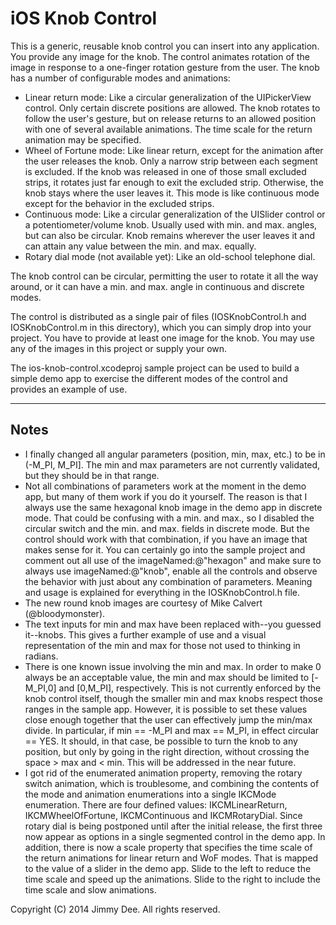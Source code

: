 iOS Knob Control
================

This is a generic, reusable knob control you can insert into any application.
You provide any image for the knob. The control animates rotation of the image
in response to a one-finger rotation gesture from the user. The knob has a number
of configurable modes and animations:

- Linear return mode: Like a circular generalization of the UIPickerView control.
  Only certain discrete positions are allowed. The knob rotates
  to follow the user's gesture, but on release returns to an allowed position with
  one of several available animations. The time scale for the return animation may
  be specified.
- Wheel of Fortune mode: Like linear return, except for the animation after the
  user releases the knob. Only a narrow strip between each segment is excluded. If
  the knob was released in one of those small excluded strips, it rotates just far
  enough to exit the excluded strip. Otherwise, the knob stays where the user leaves
  it. This mode is like continuous mode except for the behavior in the excluded
  strips.
- Continuous mode: Like a circular generalization of the UISlider control or a
  potentiometer/volume knob. Usually used with min. and max. angles, but can also
  be circular. Knob remains wherever the user leaves it and can attain any value
  between the min. and max. equally.
- Rotary dial mode (not available yet): Like an old-school telephone dial.

The knob control can be circular, permitting the user to rotate it all the way around,
or it can have a min. and max. angle in continuous and discrete modes.

The control is distributed as a single pair of files (IOSKnobControl.h and IOSKnobControl.m in this directory), which you can simply
drop into your project. You have to provide at least one image for the knob. You may use any of the images in this project or
supply your own.

The ios-knob-control.xcodeproj sample project can be used to build a simple demo app
to exercise the different modes of the control and provides an example of use.

---

Notes
-----

- I finally changed all angular parameters (position, min, max, etc.) to be in (-M_PI, M_PI].
  The min and max parameters are not currently validated, but they should be in that range.
- Not all combinations of parameters work at the moment in the demo app, but many of them
  work if you do it yourself. The reason is that I always use the same hexagonal knob image
  in the demo app in discrete mode. That could be confusing with a min. and max., so I
  disabled the circular switch and the min. and max. fields in discrete mode. But the
  control should work with that combination, if you have an image that makes sense for it.
  You can certainly go into the sample project and comment out all use of the
  imageNamed:@"hexagon" and make sure to always use imageNamed:@"knob", enable all the
  controls and observe the behavior with just about any combination of parameters. Meaning
  and usage is explained for everything in the IOSKnobControl.h file.
- The new round knob images are courtesy of Mike Calvert (@bloodymonster).
- The text inputs for min and max have been replaced with--you guessed it--knobs. This gives
  a further example of use and a visual representation of the min and max for those not
  used to thinking in radians.
- There is one known issue involving the min and max. In order to make 0 always be an
  acceptable value, the min and max should be limited to [-M_PI,0] and [0,M_PI],
  respectively. This is not currently enforced by the knob control itself, though the
  smaller min and max knobs respect those ranges in the sample app. However, it is possible
  to set these values close enough together that the user can effectively jump the min/max
  divide. In particular, if min == -M_PI and max == M_PI, in effect circular == YES. It
  should, in that case, be possible to turn the knob to any position, but only by going in
  the right direction, without crossing the space > max and < min. This will be addressed
  in the near future.
- I got rid of the enumerated animation property, removing the rotary switch animation, which
  is troublesome, and combining the contents of the mode and animation enumerations into a
  single IKCMode enumeration. There are four defined values: IKCMLinearReturn, IKCMWheelOfFortune,
  IKCMContinuous and IKCMRotaryDial. Since rotary dial is being postponed until after the
  initial release, the first three now appear as options in a single segmented control
  in the demo app. In addition, there is now a scale property that specifies the time scale of
  the return animations for linear return and WoF modes. That is mapped to the value of a slider
  in the demo app. Slide to the left to reduce the time scale and speed up the animations. Slide to
  the right to include the time scale and slow animations.

Copyright (C) 2014 Jimmy Dee. All rights reserved.
